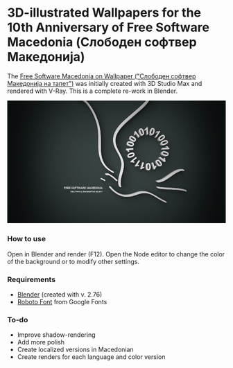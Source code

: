 # 3D-illustrated Wallpapers for the 10th Anniversary of Free Software Macedonia (Слободен софтвер Македонија)

The [Free Software Macedonia on Wallpaper ("Слободен софтвер Македонија на тапет")](http://nicer2.com/10-years-free-software-macedonia-wallpapers/) was initially created with 3D Studio Max and rendered with V-Ray. This is a complete re-work in Blender.

![Free Software Macedonia on Wallpaper sample rendering](Renders/sample.png)

### How to use

Open in Blender and render (F12). Open the Node editor to change the color of the background or to modify other settings.

### Requirements

- [Blender](https://www.blender.org/) (created with v. 2.76)
- [Roboto Font](https://www.google.com/fonts/specimen/Roboto) from Google Fonts

### To-do

- Improve shadow-rendering
- Add more polish
- Create localized versions in Macedonian
- Create renders for each language and color version
